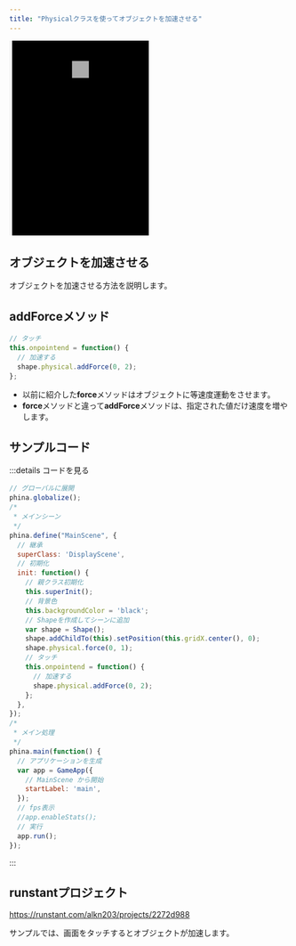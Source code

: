 ```yaml
---
title: "Physicalクラスを使ってオブジェクトを加速させる"
---
```


![physical-addforce](/images/physical-addforce.gif)

## オブジェクトを加速させる
オブジェクトを加速させる方法を説明します。

## addForceメソッド

```js
// タッチ
this.onpointend = function() {
  // 加速する
  shape.physical.addForce(0, 2);
};
```

* 以前に紹介した**force**メソッドはオブジェクトに等速度運動をさせます。
* **force**メソッドと違って**addForce**メソッドは、指定された値だけ速度を増やします。

## サンプルコード
:::details コードを見る
```js
// グローバルに展開
phina.globalize();
/*
 * メインシーン
 */
phina.define("MainScene", {
  // 継承
  superClass: 'DisplayScene',
  // 初期化
  init: function() {
    // 親クラス初期化
    this.superInit();
    // 背景色
    this.backgroundColor = 'black';
    // Shapeを作成してシーンに追加
    var shape = Shape();
    shape.addChildTo(this).setPosition(this.gridX.center(), 0);
    shape.physical.force(0, 1);
    // タッチ
    this.onpointend = function() {
      // 加速する
      shape.physical.addForce(0, 2);
    };
  },
});
/*
 * メイン処理
 */
phina.main(function() {
  // アプリケーションを生成
  var app = GameApp({
    // MainScene から開始
    startLabel: 'main',
  });
  // fps表示
  //app.enableStats();
  // 実行
  app.run();
});
```
:::

## runstantプロジェクト
https://runstant.com/alkn203/projects/2272d988

サンプルでは、画面をタッチするとオブジェクトが加速します。